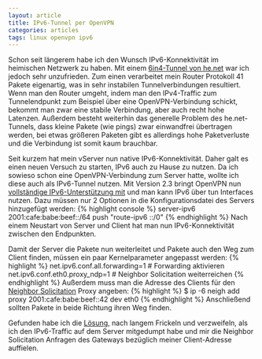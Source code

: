 ```yaml
---
layout: article
title: IPv6-Tunnel per OpenVPN 
categories: articles
tags: linux openvpn ipv6 
---
```

Schon seit längerem habe ich den Wunsch IPv6-Konnektivität im heimischen Netzwerk zu haben.
Mit einem [6in4-Tunnel von he.net][1] war ich jedoch sehr unzufrieden. Zum einen verarbeitet mein Router Protokoll 41 Pakete eigenartig, was in sehr instabilen Tunnelverbindungen resultiert. Wenn man den Router umgeht, indem man den IPv4-Traffic zum Tunnelendpunkt zum Beispiel über eine OpenVPN-Verbindung schickt, bekommt man zwar eine stabile Verbindung, aber auch recht hohe Latenzen. Außerdem besteht weiterhin das generelle Problem des he.net-Tunnels, dass kleine Pakete (wie pings) zwar einwandfrei übertragen werden, bei etwas größeren Paketen gibt es allerdings hohe Paketverluste und die Verbindung ist somit kaum brauchbar.

Seit kurzem hat mein vServer nun native IPv6-Konnektivität. Daher galt es einen neuen Versuch zu starten, IPv6 auch zu Hause zu nutzen. Da ich sowieso schon eine OpenVPN-Verbindung zum Server hatte, wollte ich diese auch als IPv6-Tunnel nutzen. Mit Version 2.3 bringt OpenVPN nun [vollständige IPv6-Unterstützung mit][2] und man kann IPv6 über tun Interfaces nutzen. Dazu müssen nur 2 Optionen in die Konfigurationsdatei des Servers hinzugefügt werden:
{% highlight console %}
server-ipv6 2001:cafe:babe:beef::/64
push "route-ipv6 ::/0"
{% endhighlight %}
Nach einem Neustart von Server und Client hat man nun IPv6-Konnektivität zwischen den Endpunkten.

Damit der Server die Pakete nun weiterleitet und Pakete auch den Weg zum Client finden, müssen ein paar Kernelparameter angepasst werden:
{% highlight %}
net.ipv6.conf.all.forwarding=1 # Forwarding aktivieren
net.ipv6.conf.eth0.proxy\_ndp=1 # Neighbor Solicitation weiterreichen
{% endhighlight %}
Außerdem muss man die Adresse des Clients für den [Neighbor Solicitation][3] Proxy angeben:
{% highlight %}
$ ip -6 neigh add proxy 2001:cafe:babe:beef::42 dev eth0
{% endhighlight %}
Anschließend sollten Pakete in beide Richtung ihren Weg finden.

Gefunden habe ich die [Lösung][4], nach langem Frickeln und verzweifeln, als ich den IPv6-Traffic auf dem Server mitgedumpt habe und mir die Neighbor Solicitation Anfragen des Gateways bezüglich meiner Client-Adresse auffielen.

[1]: http://ipv6.he.net/ 'Hurricane Electric IPv6'
[2]: http://www.heise.de/netze/meldung/Vollstaendige-IPv6-Implementierung-im-neuen-OpenVPN-1780000.html 'Vollständige IPv6-Implementierung im neuen OpenVPN Vollständige IPv6-Implementierung im neuen OpenVPN | heise Netze'
[3]: https://de.wikipedia.org/wiki/Neighbor_Discovery_Protocol#Neighbor_Solicitation_.E2.80.93_Type_135 'Neighbor Discovery Protocol | Wikipedia'
[4]: http://serverfault.com/questions/237851/how-can-i-setup-openvpn-with-ipv4-and-ipv6-using-a-tap-device 'How can I setup OpenVPN with IPv4 and IPv6 using a tap device? - Server Fault'

